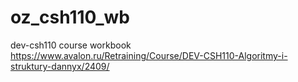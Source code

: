 # oz_csh110_wb
dev-csh110 course workbook
https://www.avalon.ru/Retraining/Course/DEV-CSH110-Algoritmy-i-struktury-dannyx/2409/
